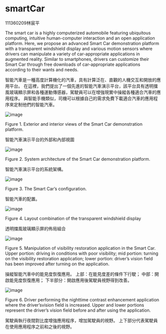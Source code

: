 # smartCar

111360209林宸平

The smart car is a highly computerized automobile featuring ubiquitous computing, intuitive human-computer interaction and an open application platform. Here, we propose an advanced Smart Car demonstration platform with a transparent windshield display and various motion sensors where drivers can manipulate a variety of car-appropriate applications in augmented reality. Similar to smartphones, drivers can customize their Smart Car through free downloads of car-appropriate applications according to their wants and needs. 

智能汽車是一種高度計算機化的汽車，具有計算泛在、直觀的人機交互和開放的應用平台。 在這裡，我們提出了一個先進的智能汽車演示平台，該平台具有透明擋風玻璃顯示屏和各種運動傳感器，駕駛員可以在增強現實中操縱各種適合汽車的應用程序。 與智能手機類似，司機可以根據自己的需求免費下載適合汽車的應用程序來定制他們的智能汽車。



![image](https://github.com/smartCarLab/smartCar/blob/master/image/image1.png?raw=true)

Figure 1. Exterior and interior views of the Smart Car demonstration platform.

智能汽車演示平台的外部和內部視圖

![image](https://github.com/smartCarLab/smartCar/blob/master/image/image2.png?raw=true)

Figure 2. System architecture of the Smart Car demonstration platform.

智能汽車演示平台的系統架構。

![image](https://github.com/smartCarLab/smartCar/blob/master/image/image3.png?raw=true)

Figure 3. The Smart Car’s configuration.

智能汽車的配置。

![image](https://github.com/smartCarLab/smartCar/blob/master/image/image4.png?raw=true)

Figure 4. Layout combination of the transparent windshield display

透明擋風玻璃顯示屏的佈局組合

![image](https://github.com/smartCarLab/smartCar/blob/master/image/image5.png?raw=true)

Figure 5. Manipulation of visibility restoration application in the Smart Car. Upper portion:
driving in conditions with poor visibility; mid portion: turning on the visibility restoration application;
lower portion: driver’s vision field has been improved after turning on the application.

操縱智能汽車中的能見度恢復應用。 上部：在能見度差的條件下行駛； 中部：開啟能見度恢復應用； 下半部分：開啟應用後駕駛員視野得到改善。

![image](https://github.com/smartCarLab/smartCar/blob/master/image/image6.png?raw=true)

Figure 6. Driver performing the nighttime contrast enhancement application where the
driver’svision field is increased. Upper and lower portions represent the driver’s vision field
before and after using the application.

駕駛員執行夜間對比度增強應用程序，增加駕駛員的視野。 上下部分代表駕駛員在使用應用程序之前和之後的視野。

